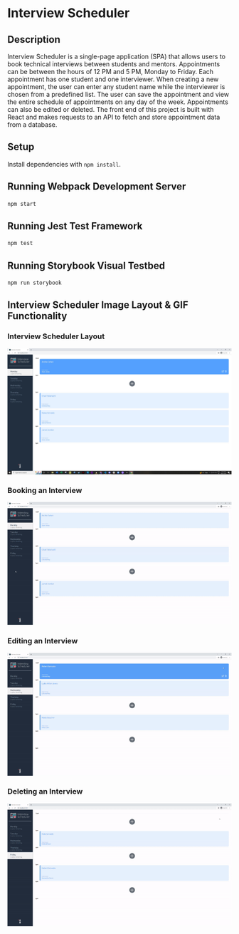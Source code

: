 # Interview Scheduler

## Description

Interview Scheduler is a single-page application (SPA) that allows users to book technical interviews between students and mentors. Appointments can be between the hours of 12 PM and 5 PM, Monday to Friday. Each appointment has one student and one interviewer. When creating a new appointment, the user can enter any student name while the interviewer is chosen from a predefined list. The user can save the appointment and view the entire schedule of appointments on any day of the week. Appointments can also be edited or deleted. The front end of this project is built with React and makes requests to an API to fetch and store appointment data from a database.

## Setup

Install dependencies with `npm install`.

## Running Webpack Development Server

```sh
npm start
```

## Running Jest Test Framework

```sh
npm test
```

## Running Storybook Visual Testbed

```sh
npm run storybook
```

## Interview Scheduler Image Layout & GIF Functionality

### Interview Scheduler Layout

![Interview Scheduler Layout](https://github.com/ArjayS/scheduler/blob/master/image/InterviewSchedulerLayout.JPG)

### Booking an Interview

![GIF demonstration of Booking an Interview](https://github.com/ArjayS/scheduler/blob/master/image/InterviewSchedulerBookingAnInterviewGIF.gif)

### Editing an Interview

![GIF demonstration of Editing an Interview](https://github.com/ArjayS/scheduler/blob/master/image/InterviewSchedulerEditingAnInterviewGIF.gif)

### Deleting an Interview

![GIF demonstration of Deleting an Interview](https://github.com/ArjayS/scheduler/blob/master/image/InterviewSchedulerDeletingAnInterviewGIF.gif)

